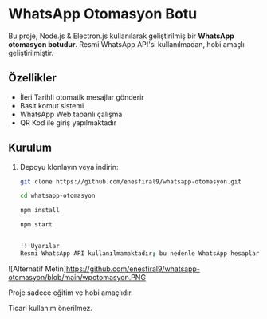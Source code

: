 # WhatsApp Otomasyon Botu

Bu proje, Node.js & Electron.js kullanılarak geliştirilmiş bir **WhatsApp otomasyon botudur**. Resmi WhatsApp API'si kullanılmadan, hobi amaçlı geliştirilmiştir.

## Özellikler

- İleri Tarihli otomatik mesajlar gönderir
- Basit komut sistemi
- WhatsApp Web tabanlı çalışma
- QR Kod ile giriş yapılmaktadır

## Kurulum

1. Depoyu klonlayın veya indirin:

   ```bash
   git clone https://github.com/enesfiral9/whatsapp-otomasyon.git

   cd whatsapp-otomasyon

   npm install

   npm start


   !!!Uyarılar
   Resmi WhatsApp API kullanılmamaktadır; bu nedenle WhatsApp hesaplarının engellenme riski vardır.
![Alternatif Metin]https://github.com/enesfiral9/whatsapp-otomasyon/blob/main/wpotomasyon.PNG
   

Proje sadece eğitim ve hobi amaçlıdır.

Ticari kullanım önerilmez.
